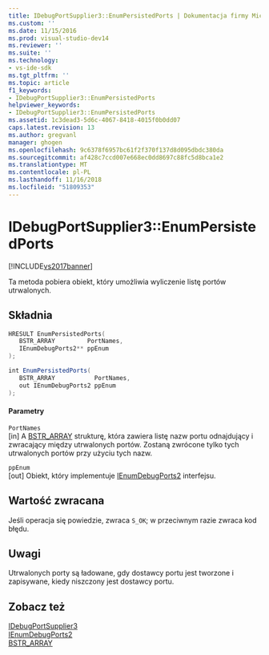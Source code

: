 ```yaml
---
title: IDebugPortSupplier3::EnumPersistedPorts | Dokumentacja firmy Microsoft
ms.custom: ''
ms.date: 11/15/2016
ms.prod: visual-studio-dev14
ms.reviewer: ''
ms.suite: ''
ms.technology:
- vs-ide-sdk
ms.tgt_pltfrm: ''
ms.topic: article
f1_keywords:
- IDebugPortSupplier3::EnumPersistedPorts
helpviewer_keywords:
- IDebugPortSupplier3::EnumPersistedPorts
ms.assetid: 1c3dead3-5d6c-4067-8418-4015f0b0dd07
caps.latest.revision: 13
ms.author: gregvanl
manager: ghogen
ms.openlocfilehash: 9c6378f6957bc61f2f370f137d8d095dbdc380da
ms.sourcegitcommit: af428c7ccd007e668ec0dd8697c88fc5d8bca1e2
ms.translationtype: MT
ms.contentlocale: pl-PL
ms.lasthandoff: 11/16/2018
ms.locfileid: "51809353"
---
```

# <a name="idebugportsupplier3enumpersistedports"></a>IDebugPortSupplier3::EnumPersistedPorts
[!INCLUDE[vs2017banner](../../../includes/vs2017banner.md)]

Ta metoda pobiera obiekt, który umożliwia wyliczenie listę portów utrwalonych.  
  
## <a name="syntax"></a>Składnia  
  
```cpp  
HRESULT EnumPersistedPorts(  
   BSTR_ARRAY         PortNames,  
   IEnumDebugPorts2** ppEnum  
);  
```  
  
```csharp  
int EnumPersistedPorts(  
   BSTR_ARRAY           PortNames,  
   out IEnumDebugPorts2 ppEnum  
);  
```  
  
#### <a name="parameters"></a>Parametry  
 `PortNames`  
 [in] A [BSTR_ARRAY](../../../extensibility/debugger/reference/bstr-array.md) strukturę, która zawiera listę nazw portu odnajdujący i zwracający między utrwalonych portów. Zostaną zwrócone tylko tych utrwalonych portów przy użyciu tych nazw.  
  
 `ppEnum`  
 [out] Obiekt, który implementuje [IEnumDebugPorts2](../../../extensibility/debugger/reference/ienumdebugports2.md) interfejsu.  
  
## <a name="return-value"></a>Wartość zwracana  
 Jeśli operacja się powiedzie, zwraca `S_OK`; w przeciwnym razie zwraca kod błędu.  
  
## <a name="remarks"></a>Uwagi  
 Utrwalonych porty są ładowane, gdy dostawcy portu jest tworzone i zapisywane, kiedy niszczony jest dostawcy portu.  
  
## <a name="see-also"></a>Zobacz też  
 [IDebugPortSupplier3](../../../extensibility/debugger/reference/idebugportsupplier3.md)   
 [IEnumDebugPorts2](../../../extensibility/debugger/reference/ienumdebugports2.md)   
 [BSTR_ARRAY](../../../extensibility/debugger/reference/bstr-array.md)

